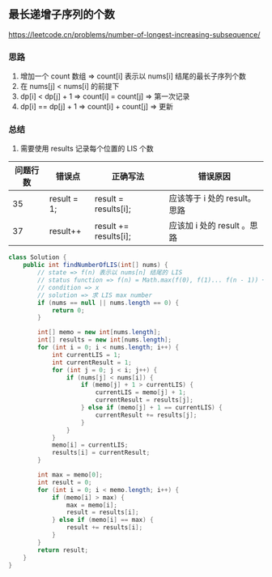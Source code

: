 ## 最长递增子序列的个数

<https://leetcode.cn/problems/number-of-longest-increasing-subsequence/>

### 思路

1. 增加一个 count 数组 => count[i] 表示以 nums[i] 结尾的最长子序列个数
2. 在 nums[j] < nums[i] 的前提下
3. dp[i] < dp[j] + 1 => count[i] = count[j] => 第一次记录
4. dp[i] == dp[j] + 1 => count[i] + count[j] => 更新

### 总结

1. 需要使用 results 记录每个位置的 LIS 个数

| 问题行数 | 错误点         | 正确写法                  | 错误原因                |
|------|-------------|-----------------------|---------------------|
| 35   | result = 1; | result = results[i];  | 应该等于 i 处的 result。思路 |
| 37   | result++    | result += results[i]; | 应该加 i 处的 result 。思路 |

```java
class Solution {
    public int findNumberOfLIS(int[] nums) {
        // state => f(n) 表示以 nums[n] 结尾的 LIS
        // status function => f(n) = Math.max(f(0), f(1)... f(n - 1)) + 1
        // condition => x
        // solution => 求 LIS max number
        if (nums == null || nums.length == 0) {
            return 0;
        }

        int[] memo = new int[nums.length];
        int[] results = new int[nums.length];
        for (int i = 0; i < nums.length; i++) {
            int currentLIS = 1;
            int currentResult = 1;
            for (int j = 0; j < i; j++) {
                if (nums[j] < nums[i]) {
                    if (memo[j] + 1 > currentLIS) {
                        currentLIS = memo[j] + 1;
                        currentResult = results[j];
                    } else if (memo[j] + 1 == currentLIS) {
                        currentResult += results[j];
                    }
                }
            }
            memo[i] = currentLIS;
            results[i] = currentResult;
        }

        int max = memo[0];
        int result = 0;
        for (int i = 0; i < memo.length; i++) {
            if (memo[i] > max) {
                max = memo[i];
                result = results[i];
            } else if (memo[i] == max) {
                result += results[i];
            }
        }
        return result;
    }
}
```

